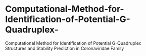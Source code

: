 # Computational-Method-for-Identification-of-Potential-G-Quadruplex-
Computational Method for Identification of Potential G-Quadruplex Structures and  Stability Prediction in Coronaviridae Family

